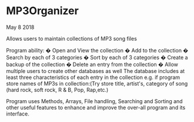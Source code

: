 # MP3Organizer

May 8 2018

Allows users to maintain collections of MP3 song files

Program ability:
� Open and View the collection
� Add to the collection
� Search by each of 3 categories
� Sort by each of 3 categories
� Create a backup of the collection
� Delete an entry from the collection
� Allow multiple users to create other databases as well
The database includes at least three characteristics of each entry in the collection
 e.g. if program store names of MP3s in collection:(Try store title, artist's, category of song (hard rock, soft rock, R & B, Pop, Rap,etc.)
 

Program uses Methods, Arrays, File handling, Searching and Sorting and other useful features to enhance and improve the over-all program and its interface.

